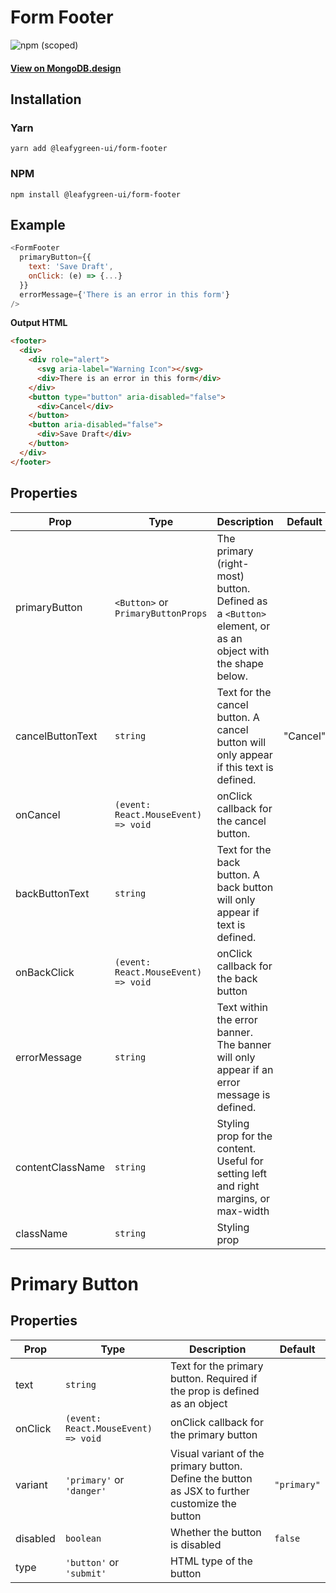 # Form Footer

![npm (scoped)](https://img.shields.io/npm/v/@leafygreen-ui/form-footer.svg)

#### [View on MongoDB.design](https://www.mongodb.design/component/form-footer/example/)

## Installation

### Yarn

```shell
yarn add @leafygreen-ui/form-footer
```

### NPM

```shell
npm install @leafygreen-ui/form-footer
```

## Example

```js
<FormFooter
  primaryButton={{
    text: 'Save Draft',
    onClick: (e) => {...}
  }}
  errorMessage={'There is an error in this form'}
/>
```

**Output HTML**

```html
<footer>
  <div>
    <div role="alert">
      <svg aria-label="Warning Icon"></svg>
      <div>There is an error in this form</div>
    </div>
    <button type="button" aria-disabled="false">
      <div>Cancel</div>
    </button>
    <button aria-disabled="false">
      <div>Save Draft</div>
    </button>
  </div>
</footer>
```

## Properties

| Prop             | Type                                | Description                                                                                             | Default  |
| ---------------- | ----------------------------------- | ------------------------------------------------------------------------------------------------------- | -------- |
| primaryButton    | `<Button>` or `PrimaryButtonProps`  | The primary (right-most) button. Defined as a `<Button>` element, or as an object with the shape below. |          |
| cancelButtonText | `string`                            | Text for the cancel button. A cancel button will only appear if this text is defined.                   | "Cancel" |
| onCancel         | `(event: React.MouseEvent) => void` | onClick callback for the cancel button.                                                                 |          |
| backButtonText   | `string`                            | Text for the back button. A back button will only appear if text is defined.                            |          |
| onBackClick      | `(event: React.MouseEvent) => void` | onClick callback for the back button                                                                    |          |
| errorMessage     | `string`                            | Text within the error banner. The banner will only appear if an error message is defined.               |          |
| contentClassName | `string`                            | Styling prop for the content. Useful for setting left and right margins, or max-width                   |          |
| className        | `string`                            | Styling prop                                                                                            |          |

# Primary Button

## Properties

| Prop     | Type                                | Description                                                                                    | Default     |
| -------- | ----------------------------------- | ---------------------------------------------------------------------------------------------- | ----------- |
| text     | `string`                            | Text for the primary button. Required if the prop is defined as an object                      |             |
| onClick  | `(event: React.MouseEvent) => void` | onClick callback for the primary button                                                        |             |
| variant  | `'primary'` or `'danger'`           | Visual variant of the primary button. Define the button as JSX to further customize the button | `"primary"` |
| disabled | `boolean`                           | Whether the button is disabled                                                                 | `false`     |
| type     | `'button'` or `'submit'`            | HTML type of the button                                                                        |             |

